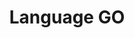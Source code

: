 ---
title: "Language GO"
permalink: /langgo/
layout: collection
collection: langgo
taxonomy: langgo
---